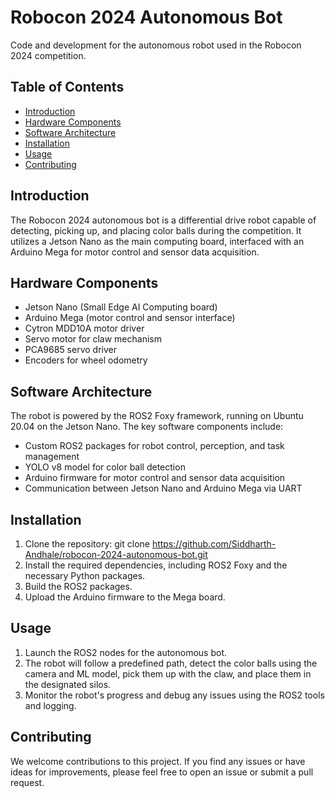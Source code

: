 # Robocon 2024 Autonomous Bot

Code and development for the autonomous robot used in the Robocon 2024 competition.

## Table of Contents
- [Introduction](#introduction)
- [Hardware Components](#hardware-components)
- [Software Architecture](#software-architecture)
- [Installation](#installation)
- [Usage](#usage)
- [Contributing](#contributing)

## Introduction
The Robocon 2024 autonomous bot is a differential drive robot capable of detecting, picking up, and placing color balls during the competition. It utilizes a Jetson Nano as the main computing board, interfaced with an Arduino Mega for motor control and sensor data acquisition.

## Hardware Components
- Jetson Nano (Small Edge AI Computing board)
- Arduino Mega (motor control and sensor interface)
- Cytron MDD10A motor driver
- Servo motor for claw mechanism
- PCA9685 servo driver
- Encoders for wheel odometry

## Software Architecture
The robot is powered by the ROS2 Foxy framework, running on Ubuntu 20.04 on the Jetson Nano. The key software components include:

- Custom ROS2 packages for robot control, perception, and task management
- YOLO v8 model for color ball detection
- Arduino firmware for motor control and sensor data acquisition
- Communication between Jetson Nano and Arduino Mega via UART

## Installation
1. Clone the repository:
   git clone https://github.com/Siddharth-Andhale/robocon-2024-autonomous-bot.git
2. Install the required dependencies, including ROS2 Foxy and the necessary Python packages.
3. Build the ROS2 packages.
4. Upload the Arduino firmware to the Mega board.

## Usage
1. Launch the ROS2 nodes for the autonomous bot.
2. The robot will follow a predefined path, detect the color balls using the camera and ML model, pick them up with the claw, and place them in the designated silos.
3. Monitor the robot's progress and debug any issues using the ROS2 tools and logging.

## Contributing
We welcome contributions to this project. If you find any issues or have ideas for improvements, please feel free to open an issue or submit a pull request.
